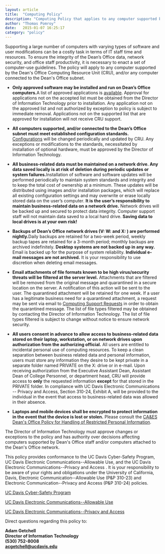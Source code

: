 ```yaml
---
layout: article
title:  "Computing Policy"
description: "Computing Policy that applies to any computer supported by the Dean's Office Computing Resource Unit, and/or any computer connected to the Dean's Office subnet."
author: "Thomas Pomroy"
date:   2015-01-07 16:25:17
category: "policy"
---
```


<p>Supporting a large number of computers with varying types of software and user modifications can be a costly task in terms of IT staff time and resources. To ensure the integrity of the Dean’s Office data, network security, and office staff productivity, it is necessary to enact a set of computer-use guidelines. The policy will apply to any computer supported by the Dean's Office Computing Resource Unit (CRU), and/or any computer connected to the Dean's Office subnet.</p>


<ul>
<li><strong>Only approved software may be installed and run on Dean’s Office computers.</strong>A list of approved applications is <a class="internal-link" href="resolveuid/8aeb316f-b45c-40ea-b309-186de446e253">available</a>. Approval for applications not on the accepted list must be obtained from the Director of Information Technology prior to installation. Any application not on the approved list and not authorized by exception to policy is subject to immediate removal. Applications not on the supported list that are approved for installation will not receive CRU support.</li>
</ul>

<ul>
<li><strong>All computers supported, and/or connected to the Dean’s Office subnet must meet established configuration standards.</strong> <a class="internal-link" href="resolveuid/b4bc49fa-dd85-4954-ae4f-5cb0f1b2e292">Configurations</a> will be changed periodically and updated by CRU. Any exceptions or modifications to the standards, necessitated by installation of optional hardware, must be approved by the Director of Information Technology.</li>
</ul>

<ul>
<li><strong>All business-related data must be maintained on a network drive. Any data saved locally is at risk of deletion during periodic updates or system failures.</strong>Installation of software and software updates will be performed periodically to maintain system standards and integrity and to keep the total cost of ownership at a minimum. These updates will be distributed using images and/or installation packages, which will replace all existing configuration settings and may overwrite or erase locally stored data on the user’s computer. <strong>It is the user’s responsibility to maintain business-related data on a network drive.</strong> Network drives will be backed up and secured to protect data integrity. Computer support staff will not maintain data saved to a local hard drive. <strong>Saving data to local drives is at your own risk!</strong></li>
</ul>


<ul>
<li><strong>Backups of Dean’s Office network drives (V: W: and X: ) are performed nightly.</strong>Daily backups are retained for a two-week period, weekly backup tapes are retained for a 3-month period; monthly backups are archived indefinitely. <strong>Desktop systems are not backed up in any way.</strong> Email is backed up for the purpose of system reliability. <strong>Individual e-mail messages are not archived.</strong> It is your responsibility to use discretion when deleting email messages.</li>
</ul>

<ul>
<li><strong>Email attachments of file formats known to be high virus/security threats will be filtered at the server level.</strong> Attachments that are filtered will be removed from the original message and quarantined in a secure location on the server. A notification of this action will be sent to the user. The quarantined attachment will be retained for one week. If a user has a legitimate business need for a quarantined attachment, a request may be sent via email to <a class="mail-link" href="mailto:CSRequests@caes.ucdavis.edu">Computing Support Requests</a> in order to obtain the quarantined message. The list of file types filtered may be obtained by contacting the Director of Information Technology. The list of file types filtered is subject to change without notice to ensure network security.</li>
</ul>

<ul>
<li><strong>All users consent in advance to allow access to business-related data stored on their laptop, workstation, or on network drives upon authorization from the authorizing official.</strong> All users are entitled to incidental personal use of computing resources. To keep a clean separation between business related data and personal information, users must store any information they desire to be kept private in a separate folder named PRIVATE on the X: drive or in e-mail. Upon receiving authorization from the Executive Assistant Dean, Assistant Dean of College Personnel, or department head, CRU will provide access to <strong>only</strong> the requested information <strong>except</strong> for that stored in the PRIVATE folder. In compliance with UC Davis Electronic Communications -- Privacy and Access, Section 310-24, Exhibit A, will be provided to the individual in the event that access to business-related data was allowed in their absence.</li>
</ul>

<ul>
<li><strong>Laptops and mobile devices shall be encrypted to protect information in the event that the device is lost or stolen.</strong> Please consult the <a class="internal-link" href="resolveuid/1e7d1daf-a2e7-4d62-99b9-d73f138727fe" title="Information Security Policy">CA&amp;ES Dean's Office Policy for Handling of Restricted Personal Information</a>.</li>
</ul>
<p>The Director of Information Technology must approve changes or exceptions to the policy and has authority over decisions affecting computers supported by Dean's Office staff and/or computers attached to the Dean's Office network.</p>
<p>This policy provides conformance to the UC Davis Cyber-Safety Program, UC Davis Electronic Communications--Allowable Use, and the UC Davis Electronic Communications--Privacy and Access . It is your responsibility to be aware of your rights and obligations under the University of California, Davis, Electronic Communication--Allowable Use (P&amp;P 310-23) and Electronic Communication--Privacy and Access (P&amp;P 310-24) policies.</p>
<p><a href="http://manuals.ucdavis.edu/ppm/310/310-22.htm">UC Davis Cyber-Safety Program</a></p>
<p><a href="http://manuals.ucdavis.edu/ppm/310/310-23.htm">UC Davis Electronic Communications--Allowable Use</a></p>
<p><a href="http://manuals.ucdavis.edu/ppm/310/310-24.htm">UC Davis Electronic Communications--Privacy and Access</a></p>
<p>Direct questions regarding this policy to:</p>
<p><strong>Adam Getchell <br />Director of Information Technology <br />(530) 752-8008 <br /><span><a class="mail-link" href="mailto:acgetchell@ucdavis.edu">acgetchell@ucdavis.edu</a></strong></p>

